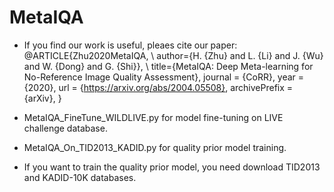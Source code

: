 # MetaIQA

* If you find our work is useful, pleaes cite our paper:
@ARTICLE{Zhu2020MetaIQA, \\
author={H. {Zhu} and L. {Li} and J. {Wu} and W. {Dong} and G. {Shi}}, \\
title={MetaIQA: Deep Meta-learning for No-Reference Image Quality Assessment},
journal   = {CoRR},
year      = {2020},
url       = {https://arxiv.org/abs/2004.05508},
archivePrefix = {arXiv},
}

* MetaIQA_FineTune_WILDLIVE.py for model fine-tuning on LIVE challenge database.
* MetaIQA_On_TID2013_KADID.py for quality prior model training.

* If you want to train the quality prior model, you need download TID2013 and KADID-10K databases.
